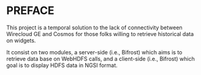 # PREFACE

This project is a temporal solution to the lack of connectivity between Wirecloud GE and Cosmos for those folks willing to retrieve historical data on widgets.

It consist on two modules, a server-side (i.e., Bifrost) which aims is to retrieve data base on WebHDFS calls, and a client-side (i.e., Bifrost) which goal is to display HDFS data in NGSI format.
